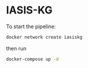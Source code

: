 # IASIS-KG



To start the pipeline:
```bash 
docker network create iasiskg
```
    
  then run
```bash
docker-compose up -d
```
